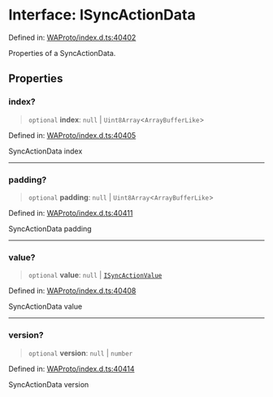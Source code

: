 # Interface: ISyncActionData

Defined in: [WAProto/index.d.ts:40402](https://github.com/Fokusdotid/Baileys/blob/c2e37a764497a58082d1525ba2f083f341e3eefa/WAProto/index.d.ts#L40402)

Properties of a SyncActionData.

## Properties

### index?

> `optional` **index**: `null` \| `Uint8Array`\<`ArrayBufferLike`\>

Defined in: [WAProto/index.d.ts:40405](https://github.com/Fokusdotid/Baileys/blob/c2e37a764497a58082d1525ba2f083f341e3eefa/WAProto/index.d.ts#L40405)

SyncActionData index

***

### padding?

> `optional` **padding**: `null` \| `Uint8Array`\<`ArrayBufferLike`\>

Defined in: [WAProto/index.d.ts:40411](https://github.com/Fokusdotid/Baileys/blob/c2e37a764497a58082d1525ba2f083f341e3eefa/WAProto/index.d.ts#L40411)

SyncActionData padding

***

### value?

> `optional` **value**: `null` \| [`ISyncActionValue`](ISyncActionValue.md)

Defined in: [WAProto/index.d.ts:40408](https://github.com/Fokusdotid/Baileys/blob/c2e37a764497a58082d1525ba2f083f341e3eefa/WAProto/index.d.ts#L40408)

SyncActionData value

***

### version?

> `optional` **version**: `null` \| `number`

Defined in: [WAProto/index.d.ts:40414](https://github.com/Fokusdotid/Baileys/blob/c2e37a764497a58082d1525ba2f083f341e3eefa/WAProto/index.d.ts#L40414)

SyncActionData version
